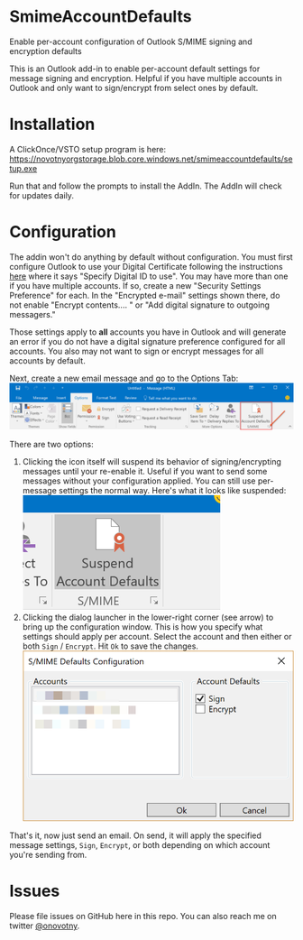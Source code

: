 # SmimeAccountDefaults
Enable per-account configuration of Outlook S/MIME signing and encryption defaults

This is an Outlook add-in to enable per-account default settings for message signing and encryption. Helpful if you have multiple
accounts in Outlook and only want to sign/encrypt from select ones by default.

# Installation
A ClickOnce/VSTO setup program is here:
https://novotnyorgstorage.blob.core.windows.net/smimeaccountdefaults/setup.exe

Run that and follow the prompts to install the AddIn. The AddIn will check for updates daily.

# Configuration
The addin won't do anything by default without configuration. You must first configure Outlook
to use your Digital Certificate following the instructions [here](https://support.office.com/en-us/article/get-a-digital-id-0eaa0ab9-b8a2-4a7e-828b-9bded6370b7b#ID0EAABAAA=2016,_2013,_2010) where it says
"Specify Digital ID to use". You may have more than one if you have multiple accounts. If so, create a new "Security Settings Preference" for each. In the "Encrypted e-mail" settings shown there, do not enable
"Encrypt contents.... " or "Add digital signature to outgoing messagers." 

Those settings apply to **all** accounts you have in Outlook and will
generate an error if you do not have a digital signature preference configured for all accounts. You also may not
want to sign or encrypt messages for all accounts by default. 

Next, create a new email message and go to the Options Tab:
![Ribbon](docs/images/RibbonLocation.png)

There are two options:

1. Clicking the icon itself will suspend its behavior of signing/encrypting messages until your re-enable it. Useful if you want to send some messages without your configuration applied. You can still use per-message settings the normal way. Here's what it looks like suspended: ![suspended](docs/images/suspend.png)
2. Clicking the dialog launcher in the lower-right corner (see arrow) to bring up the configuration window. This is how you specify what settings should apply per account. Select the account and then either or both `Sign` / `Encrypt`. Hit `Ok` to save the changes.
![Configuration](docs/images/config.png)

That's it, now just send an email. On send, it will apply the specified message settings, `Sign`, `Encrypt`, or both depending on which account you're sending from.

# Issues
Please file issues on GitHub here in this repo. You can also reach me on twitter [@onovotny](https://twitter.com/onovotny).
